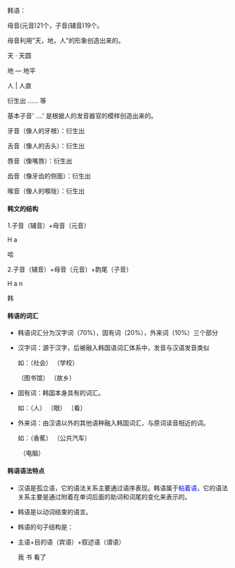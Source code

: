 韩语：

母音(元音)21个，子音(辅音)19个。

母音利用"天，地，人"的形象创造出来的。

天   ·    天圆

地  —   地平

人   |    人直

衍生出 ......  等

基本子音' ....' 是根据人的发音器官的模样创造出来的。

牙音（像人的牙根）：衍生出

舌音（像人的舌头）：衍生出

唇音（像嘴唇）：衍生出

齿音（像牙齿的侧面）：衍生出

喉音（像人的喉咙）：衍生出

#### 韩文的结构

1.子音（辅音）+母音（元音）

H a        

哈

2.子音（辅音）+母音（元音）+韵尾（子音）

H a n		

韩

#### 韩语的词汇

* 韩语词汇分为汉字词（70%），固有词（20%），外来词（10%）三个部分

* 汉字词：源于汉字，后被融入韩国语词汇体系中，发音与汉语发音类似

  如：（社会）  （学校）

  （图书馆）	（故乡）

* 固有词：韩国本身具有的词汇。

  如：（人） （眼） （看）

* 外来词：由汉语以外的其他语种融入韩国词汇，与原词读音相近的词。

  如：（香蕉） （公共汽车）

  ​	（电脑）

#### 韩语语法特点

* 汉语是孤立语，它的语法关系主要通过语序表现。韩语属于<span style="color: blue">粘着语</span>，它的语法关系主要是通过附着在单词后面的助词和词尾的变化来表示的。

* 韩语是以动词结束的语言。

* 韩语的句子结构是：

* 主语+目的语（宾语）+叙述语（谓语）

  

  我           书             看了

